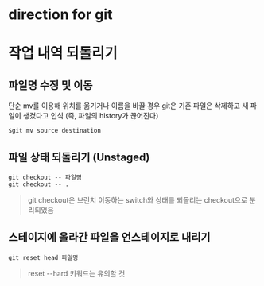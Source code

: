 # direction for git

# 작업 내역 되돌리기

## 파일명 수정 및 이동

단순 mv를 이용해 위치를 옮기거나 이름을 바꿀 경우 git은 기존 파일은 삭제하고 새 파일이 생겼다고 인식 (즉, 파일의 history가 끊어진다)



```
$git mv source destination
```


## 파일 상태 되돌리기 (Unstaged)

```
git checkout -- 파일명
git checkout -- .
```

> git checkout은 브런치 이동하는 switch와 상태를 되돌리는 checkout으로 분리되었음


## 스테이지에 올라간 파일을 언스테이지로 내리기 

```
git reset head 파일명
```

> reset --hard 키워드는 유의할 것 

